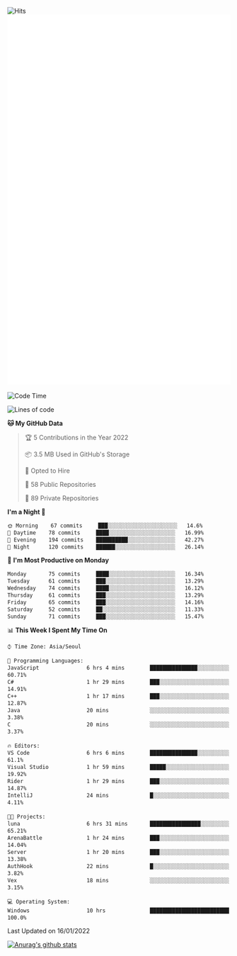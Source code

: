 ![Hits](https://hits.seeyoufarm.com/api/count/incr/badge.svg?url=https%3A%2F%2Fgithub.com%2Fkokose1234&count_bg=%2379C83D&title_bg=%23555555&icon=apple.svg&icon_color=%23E7E7E7&title=hits&edge_flat=false)
<br/>
![Metrics](https://github.com/kokose1234/kokose1234/blob/main/github-metrics.svg)

<!--START_SECTION:waka-->
![Code Time](http://img.shields.io/badge/Code%20Time-366%20hrs%2012%20mins-blue)

![Lines of code](https://img.shields.io/badge/From%20Hello%20World%20I%27ve%20Written-8%20Million%20lines%20of%20code-blue)

**🐱 My GitHub Data** 

> 🏆 5 Contributions in the Year 2022
 > 
> 📦 3.5 MB Used in GitHub's Storage 
 > 
> 💼 Opted to Hire
 > 
> 📜 58 Public Repositories 
 > 
> 🔑 89 Private Repositories  
 > 
**I'm a Night 🦉** 

```text
🌞 Morning    67 commits     ███░░░░░░░░░░░░░░░░░░░░░░   14.6% 
🌆 Daytime    78 commits     ████░░░░░░░░░░░░░░░░░░░░░   16.99% 
🌃 Evening    194 commits    ██████████░░░░░░░░░░░░░░░   42.27% 
🌙 Night      120 commits    ██████░░░░░░░░░░░░░░░░░░░   26.14%

```
📅 **I'm Most Productive on Monday** 

```text
Monday       75 commits     ████░░░░░░░░░░░░░░░░░░░░░   16.34% 
Tuesday      61 commits     ███░░░░░░░░░░░░░░░░░░░░░░   13.29% 
Wednesday    74 commits     ████░░░░░░░░░░░░░░░░░░░░░   16.12% 
Thursday     61 commits     ███░░░░░░░░░░░░░░░░░░░░░░   13.29% 
Friday       65 commits     ███░░░░░░░░░░░░░░░░░░░░░░   14.16% 
Saturday     52 commits     ██░░░░░░░░░░░░░░░░░░░░░░░   11.33% 
Sunday       71 commits     ███░░░░░░░░░░░░░░░░░░░░░░   15.47%

```


📊 **This Week I Spent My Time On** 

```text
⌚︎ Time Zone: Asia/Seoul

💬 Programming Languages: 
JavaScript               6 hrs 4 mins        ███████████████░░░░░░░░░░   60.71% 
C#                       1 hr 29 mins        ███░░░░░░░░░░░░░░░░░░░░░░   14.91% 
C++                      1 hr 17 mins        ███░░░░░░░░░░░░░░░░░░░░░░   12.87% 
Java                     20 mins             ░░░░░░░░░░░░░░░░░░░░░░░░░   3.38% 
C                        20 mins             ░░░░░░░░░░░░░░░░░░░░░░░░░   3.37%

🔥 Editors: 
VS Code                  6 hrs 6 mins        ███████████████░░░░░░░░░░   61.1% 
Visual Studio            1 hr 59 mins        █████░░░░░░░░░░░░░░░░░░░░   19.92% 
Rider                    1 hr 29 mins        ███░░░░░░░░░░░░░░░░░░░░░░   14.87% 
IntelliJ                 24 mins             █░░░░░░░░░░░░░░░░░░░░░░░░   4.11%

🐱‍💻 Projects: 
luna                     6 hrs 31 mins       ████████████████░░░░░░░░░   65.21% 
ArenaBattle              1 hr 24 mins        ███░░░░░░░░░░░░░░░░░░░░░░   14.04% 
Server                   1 hr 20 mins        ███░░░░░░░░░░░░░░░░░░░░░░   13.38% 
AuthHook                 22 mins             █░░░░░░░░░░░░░░░░░░░░░░░░   3.82% 
Vex                      18 mins             ░░░░░░░░░░░░░░░░░░░░░░░░░   3.15%

💻 Operating System: 
Windows                  10 hrs              █████████████████████████   100.0%

```


 Last Updated on 16/01/2022
<!--END_SECTION:waka-->

[![Anurag's github stats](https://github-readme-stats.vercel.app/api?username=kokose1234&theme=dracula)](https://github.com/anuraghazra/github-readme-stats)



	
